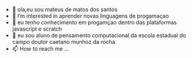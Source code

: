 - 👋 ola,eu sou mateus de matos dos santos   
- 👀 I’m interested in  aprender novas linguagens de progamaçao
- 🌱 eu tenho conhecimento em progamçao dentro das plataformas  javascript e scratch
- 💞️ eu sou aluno de pensamento computacional da escola estadual do campo doutor caetano munhoz da rocha
- 📫 How to reach me ...

<!---
mateusdapedra/mateusdapedra is a ✨ special ✨ repository because its `README.md` (this file) appears on your GitHub profile.
You can click the Preview link to take a look at your changes.
--->

